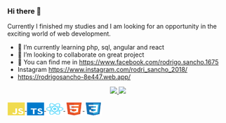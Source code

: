 ### Hi there 👋


Currently I finished my studies and I am looking for an opportunity in the exciting world of web development. 

- 🌱 I’m currently learning php, sql, angular and react
- 👯 I’m looking to collaborate on great project 
- 💬 You can find me in https://www.facebook.com/rodrigo.sancho.1675
- Instagram https://www.instagram.com/rodri_sancho_2018/
- https://rodrigosancho-8e447.web.app/

<div align="center">
  <a href="https://github.com/rodrigosanchone/rodrigosanchone/">
  <img height="180em" src="https://github-readme-stats.vercel.app/api?username=rodrigosanchone&show_icons=true&theme=dracula&include_all_commits=true&count_private=true"/>
  <img height="180em" src="https://github-readme-stats.vercel.app/api/top-langs/?username=rodrigosanchone&layout=compact&langs_count=7&theme=dracula"/>
</div>
  <div style="display: inline_block"><br>
  <img align="center" alt="" height="30" width="40" src="https://raw.githubusercontent.com/devicons/devicon/master/icons/javascript/javascript-plain.svg">
  <img align="center" alt="" height="30" width="40" src="https://raw.githubusercontent.com/devicons/devicon/master/icons/typescript/typescript-plain.svg">
  <img align="center" alt="" height="30" width="40" src="https://raw.githubusercontent.com/devicons/devicon/master/icons/react/react-original.svg">
  <img align="center" alt="" height="30" width="40" src="https://raw.githubusercontent.com/devicons/devicon/master/icons/html5/html5-original.svg">
  <img align="center" alt="" height="30" width="40" src="https://raw.githubusercontent.com/devicons/devicon/master/icons/css3/css3-original.svg">
  <!--<img align="center" alt="" height="30" width="40" src="https://raw.githubusercontent.com/devicons/devicon/master/icons/python/python-original.svg">--!>


</div>
  

